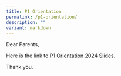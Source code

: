 ```yaml
---
title: P1 Orientation
permalink: /p1-orientation/
description: ""
variant: markdown
---
```

Dear Parents,

Here is the link to 
[P1 Orientation 2024 Slides](https://drive.google.com/file/d/1gnlMNEHHl9B_QkBBZNp7prrVuOHQygnf/view?usp=sharing).

Thank you.